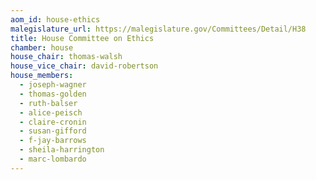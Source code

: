 ```yaml
---
aom_id: house-ethics
malegislature_url: https://malegislature.gov/Committees/Detail/H38
title: House Committee on Ethics
chamber: house
house_chair: thomas-walsh
house_vice_chair: david-robertson
house_members:
  - joseph-wagner
  - thomas-golden
  - ruth-balser
  - alice-peisch
  - claire-cronin
  - susan-gifford
  - f-jay-barrows
  - sheila-harrington
  - marc-lombardo
---
```

